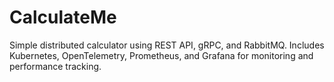 # CalculateMe
Simple distributed calculator using REST API, gRPC, and RabbitMQ. Includes Kubernetes, OpenTelemetry, Prometheus, and Grafana for monitoring and performance tracking.
